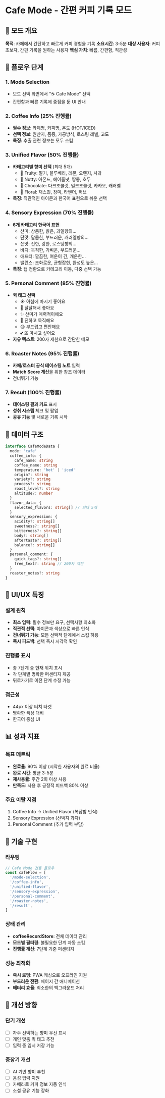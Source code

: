 # Cafe Mode - 간편 커피 기록 모드

## 🎯 모드 개요

**목적**: 카페에서 간단하고 빠르게 커피 경험을 기록
**소요시간**: 3-5분
**대상 사용자**: 커피 초보자, 간편 기록을 원하는 사용자
**핵심 가치**: 빠름, 간편함, 직관성

## 📱 플로우 단계

### 1. Mode Selection

- 모드 선택 화면에서 "☕ Cafe Mode" 선택
- 간편함과 빠른 기록에 중점을 둔 UI 안내

### 2. Coffee Info (25% 진행률)

- **필수 정보**: 카페명, 커피명, 온도 (HOT/ICED)
- **선택 정보**: 원산지, 품종, 가공방식, 로스팅 레벨, 고도
- **특징**: 추출 관련 정보는 모두 스킵

### 3. Unified Flavor (50% 진행률)

- **카테고리별 향미 선택** (최대 5개)
  - 🍓 Fruity: 딸기, 블루베리, 레몬, 오렌지, 사과
  - 🥜 Nutty: 아몬드, 헤이즐넛, 땅콩, 호두
  - 🍫 Chocolate: 다크초콜릿, 밀크초콜릿, 카카오, 캐러멜
  - 🌺 Floral: 재스민, 장미, 라벤더, 허브
- **특징**: 직관적인 아이콘과 한국어 표현으로 쉬운 선택

### 4. Sensory Expression (70% 진행률)

- **6개 카테고리 한국어 표현**
  - 산미: 상큼한, 밝은, 과일향의...
  - 단맛: 달콤한, 부드러운, 캐러멜향의...
  - 쓴맛: 진한, 강한, 로스팅향의...
  - 바디: 묵직한, 가벼운, 부드러운...
  - 애프터: 깔끔한, 여운이 긴, 개운한...
  - 밸런스: 조화로운, 균형잡힌, 완성도 높은...
- **특징**: 탭 전환으로 카테고리 이동, 다중 선택 가능

### 5. Personal Comment (85% 진행률)

- **퀵 태그 선택**
  - ☀️ 아침에 마시기 좋아요
  - 🍯 달달해서 좋아요
  - ✨ 산미가 매력적이에요
  - 💪 진하고 묵직해요
  - 😌 부드럽고 편안해요
  - 💕 또 마시고 싶어요
- **자유 텍스트**: 200자 제한으로 간단한 메모

### 6. Roaster Notes (95% 진행률)

- **카페/로스터 공식 테이스팅 노트** 입력
- **Match Score 계산**을 위한 참조 데이터
- 건너뛰기 가능

### 7. Result (100% 진행률)

- **테이스팅 결과 카드** 표시
- **성취 시스템** 체크 및 팝업
- **공유 기능** 및 새로운 기록 시작

## 💾 데이터 구조

```typescript
interface CafeModeData {
  mode: 'cafe'
  coffee_info: {
    cafe_name: string
    coffee_name: string
    temperature: 'hot' | 'iced'
    origin?: string
    variety?: string
    process?: string
    roast_level?: string
    altitude?: number
  }
  flavor_data: {
    selected_flavors: string[] // 최대 5개
  }
  sensory_expression: {
    acidity?: string[]
    sweetness?: string[]
    bitterness?: string[]
    body?: string[]
    aftertaste?: string[]
    balance?: string[]
  }
  personal_comment: {
    quick_tags?: string[]
    free_text?: string // 200자 제한
  }
  roaster_notes?: string
}
```

## 🎨 UI/UX 특징

### 설계 원칙

- **최소 입력**: 필수 정보만 요구, 선택사항 최소화
- **직관적 선택**: 아이콘과 색상으로 빠른 인식
- **건너뛰기 가능**: 모든 선택적 단계에서 스킵 허용
- **즉시 피드백**: 선택 즉시 시각적 확인

### 진행률 표시

- 총 7단계 중 현재 위치 표시
- 각 단계별 명확한 퍼센티지 제공
- 뒤로가기로 이전 단계 수정 가능

### 접근성

- 44px 이상 터치 타겟
- 명확한 색상 대비
- 한국어 중심 UI

## 📊 성과 지표

### 목표 메트릭

- **완료율**: 90% 이상 (시작한 사용자의 완료 비율)
- **완료 시간**: 평균 3-5분
- **재사용률**: 주간 2회 이상 사용
- **만족도**: 사용 후 긍정적 피드백 80% 이상

### 주요 이탈 지점

1. Coffee Info → Unified Flavor (복잡함 인식)
2. Sensory Expression (선택지 과다)
3. Personal Comment (추가 입력 부담)

## 🔧 기술 구현

### 라우팅

```javascript
// Cafe Mode 전용 플로우
const cafeFlow = [
  '/mode-selection',
  '/coffee-info',
  '/unified-flavor',
  '/sensory-expression',
  '/personal-comment',
  '/roaster-notes',
  '/result',
]
```

### 상태 관리

- **coffeeRecordStore**: 전체 데이터 관리
- **모드별 필터링**: 불필요한 단계 자동 스킵
- **진행률 계산**: 7단계 기준 퍼센티지

### 성능 최적화

- **즉시 로딩**: PWA 캐싱으로 오프라인 지원
- **부드러운 전환**: 페이지 간 애니메이션
- **배터리 효율**: 최소한의 백그라운드 처리

## 🎯 개선 방향

### 단기 개선

- [ ] 자주 선택하는 향미 우선 표시
- [ ] 개인 맞춤 퀵 태그 추천
- [ ] 입력 중 임시 저장 기능

### 중장기 개선

- [ ] AI 기반 향미 추천
- [ ] 음성 입력 지원
- [ ] 카메라로 커피 정보 자동 인식
- [ ] 소셜 공유 기능 강화
